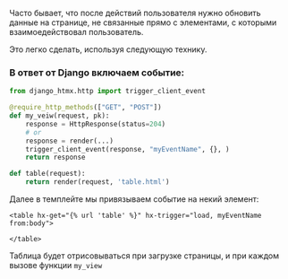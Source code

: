 Часто бывает, что после действий пользователя нужно обновить данные на странице, не связанные прямо с элементами, с которыми взаимоедействовал пользователь.

Это легко сделать, используя следующую технику.

### В ответ от Django включаем событие:

```python
from django_htmx.http import trigger_client_event

@require_http_methods(["GET", "POST"])
def my_veiw(request, pk):
    response = HttpResponse(status=204)
    # or
    response = render(...)
    trigger_client_event(response, "myEventName", {}, )
    return response

def table(request):
    return render(request, 'table.html')
```

Далее в темплейте мы привязываем событие на некий элемент:

```
<table hx-get="{% url 'table' %}" hx-trigger="load, myEventName from:body">

</table>

```

Таблица будет отрисовываться при загрузке страницы, и при каждом вызове функции `my_view`
